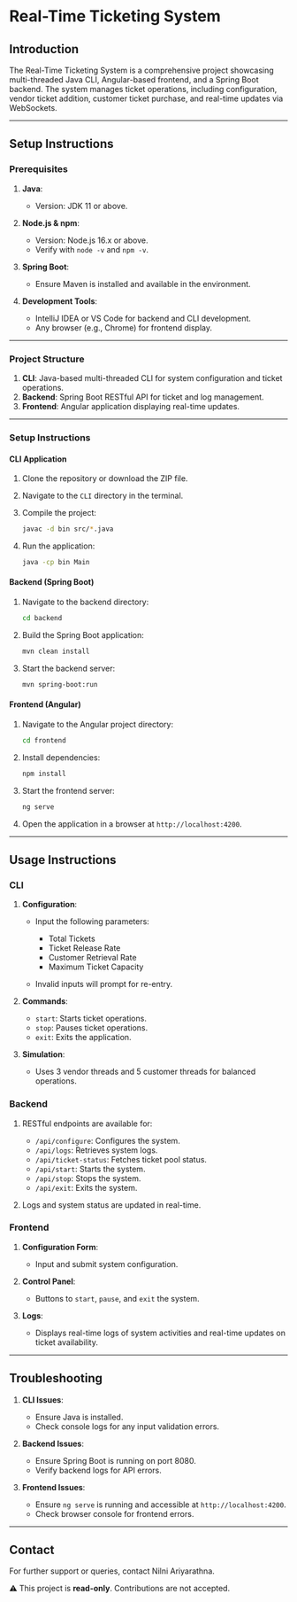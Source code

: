 # Real-Time Ticketing System

## Introduction

The Real-Time Ticketing System is a comprehensive project showcasing multi-threaded Java CLI, Angular-based frontend, and a Spring Boot backend. The system manages ticket operations, including configuration, vendor ticket addition, customer ticket purchase, and real-time updates via WebSockets.

---

## Setup Instructions

### Prerequisites

1. **Java**:

   - Version: JDK 11 or above.

2. **Node.js & npm**:
   - Version: Node.js 16.x or above.
   - Verify with `node -v` and `npm -v`.

3. **Spring Boot**:
   - Ensure Maven is installed and available in the environment.
   
4. **Development Tools**:
   - IntelliJ IDEA or VS Code for backend and CLI development.
   - Any browser (e.g., Chrome) for frontend display.

---

### Project Structure

1. **CLI**: Java-based multi-threaded CLI for system configuration and ticket operations.
2. **Backend**: Spring Boot RESTful API for ticket and log management.
3. **Frontend**: Angular application displaying real-time updates.

---

### Setup Instructions

#### CLI Application

1. Clone the repository or download the ZIP file.

2. Navigate to the `CLI` directory in the terminal.

3. Compile the project:

   ```bash
   javac -d bin src/*.java
   ```

4. Run the application:
   ```bash
   java -cp bin Main
   ```

#### Backend (Spring Boot)

1. Navigate to the backend directory:

   ```bash
   cd backend
   ```
2. Build the Spring Boot application:

   ```bash
   mvn clean install
   ```
3. Start the backend server:

   ```bash
   mvn spring-boot:run
   ```

#### Frontend (Angular)

1. Navigate to the Angular project directory:

   ```bash
   cd frontend
   ```

2. Install dependencies:

   ```bash
   npm install
   ```

3. Start the frontend server:

   ```bash
   ng serve
   ```

4. Open the application in a browser at `http://localhost:4200`.

---

## Usage Instructions

### CLI

1. **Configuration**:

   - Input the following parameters:

     - Total Tickets
     - Ticket Release Rate
     - Customer Retrieval Rate
     - Maximum Ticket Capacity
   - Invalid inputs will prompt for re-entry.

2. **Commands**:

   - `start`: Starts ticket operations.
   - `stop`: Pauses ticket operations.
   - `exit`: Exits the application.

3. **Simulation**:

   - Uses 3 vendor threads and 5 customer threads for balanced operations.

### Backend

1. RESTful endpoints are available for:

   - `/api/configure`: Configures the system.
   - `/api/logs`: Retrieves system logs.
   - `/api/ticket-status`: Fetches ticket pool status.
   - `/api/start`: Starts the system.
   - `/api/stop`: Stops the system.
   - `/api/exit`: Exits the system.

2. Logs and system status are updated in real-time.

### Frontend

1. **Configuration Form**:

   - Input and submit system configuration.

2. **Control Panel**:

   - Buttons to `start`, `pause`, and `exit` the system.

3. **Logs**:

   - Displays real-time logs of system activities and real-time updates on ticket availability.


---

## Troubleshooting

1. **CLI Issues**:

   - Ensure Java is installed.
   - Check console logs for any input validation errors.

2. **Backend Issues**:

   - Ensure Spring Boot is running on port 8080.
   - Verify backend logs for API errors.

3. **Frontend Issues**:

   - Ensure `ng serve` is running and accessible at `http://localhost:4200`.
   - Check browser console for frontend errors.

---

## Contact

For further support or queries, contact Nilni Ariyarathna.


⚠️ This project is **read-only**. Contributions are not accepted.
